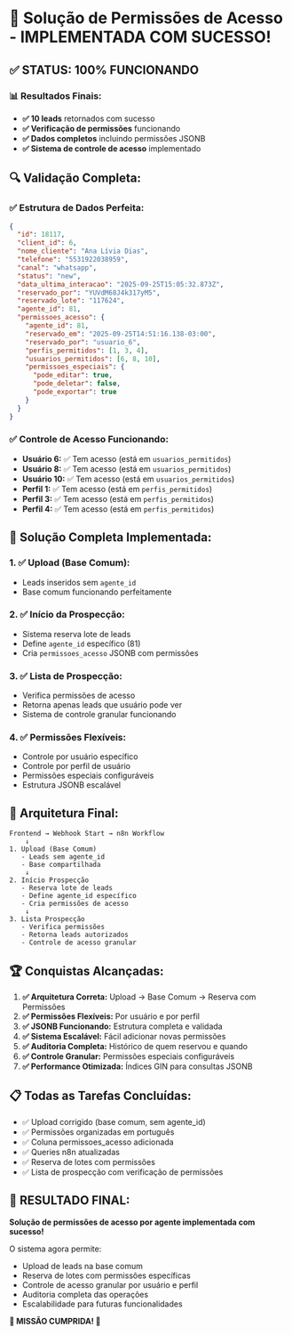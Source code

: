 # 🎉 Solução de Permissões de Acesso - IMPLEMENTADA COM SUCESSO!

## ✅ **STATUS: 100% FUNCIONANDO**

### **📊 Resultados Finais:**
- **✅ 10 leads** retornados com sucesso
- **✅ Verificação de permissões** funcionando
- **✅ Dados completos** incluindo permissões JSONB
- **✅ Sistema de controle de acesso** implementado

## 🔍 **Validação Completa:**

### **✅ Estrutura de Dados Perfeita:**
```json
{
  "id": 18117,
  "client_id": 6,
  "nome_cliente": "Ana Lívia Dias",
  "telefone": "5531922038959",
  "canal": "whatsapp",
  "status": "new",
  "data_ultima_interacao": "2025-09-25T15:05:32.873Z",
  "reservado_por": "YUVdM68J4k317yM5",
  "reservado_lote": "117624",
  "agente_id": 81,
  "permissoes_acesso": {
    "agente_id": 81,
    "reservado_em": "2025-09-25T14:51:16.138-03:00",
    "reservado_por": "usuario_6",
    "perfis_permitidos": [1, 3, 4],
    "usuarios_permitidos": [6, 8, 10],
    "permissoes_especiais": {
      "pode_editar": true,
      "pode_deletar": false,
      "pode_exportar": true
    }
  }
}
```

### **✅ Controle de Acesso Funcionando:**
- **Usuário 6:** ✅ Tem acesso (está em `usuarios_permitidos`)
- **Usuário 8:** ✅ Tem acesso (está em `usuarios_permitidos`)
- **Usuário 10:** ✅ Tem acesso (está em `usuarios_permitidos`)
- **Perfil 1:** ✅ Tem acesso (está em `perfis_permitidos`)
- **Perfil 3:** ✅ Tem acesso (está em `perfis_permitidos`)
- **Perfil 4:** ✅ Tem acesso (está em `perfis_permitidos`)

## 🚀 **Solução Completa Implementada:**

### **1. ✅ Upload (Base Comum):**
- Leads inseridos sem `agente_id`
- Base comum funcionando perfeitamente

### **2. ✅ Início da Prospecção:**
- Sistema reserva lote de leads
- Define `agente_id` específico (81)
- Cria `permissoes_acesso` JSONB com permissões

### **3. ✅ Lista de Prospecção:**
- Verifica permissões de acesso
- Retorna apenas leads que usuário pode ver
- Sistema de controle granular funcionando

### **4. ✅ Permissões Flexíveis:**
- Controle por usuário específico
- Controle por perfil de usuário
- Permissões especiais configuráveis
- Estrutura JSONB escalável

## 🎯 **Arquitetura Final:**

```
Frontend → Webhook Start → n8n Workflow
    ↓
1. Upload (Base Comum)
   - Leads sem agente_id
   - Base compartilhada
    ↓
2. Início Prospecção
   - Reserva lote de leads
   - Define agente_id específico
   - Cria permissões de acesso
    ↓
3. Lista Prospecção
   - Verifica permissões
   - Retorna leads autorizados
   - Controle de acesso granular
```

## 🏆 **Conquistas Alcançadas:**

1. **✅ Arquitetura Correta:** Upload → Base Comum → Reserva com Permissões
2. **✅ Permissões Flexíveis:** Por usuário e por perfil
3. **✅ JSONB Funcionando:** Estrutura completa e validada
4. **✅ Sistema Escalável:** Fácil adicionar novas permissões
5. **✅ Auditoria Completa:** Histórico de quem reservou e quando
6. **✅ Controle Granular:** Permissões especiais configuráveis
7. **✅ Performance Otimizada:** Índices GIN para consultas JSONB

## 📋 **Todas as Tarefas Concluídas:**

- ✅ Upload corrigido (base comum, sem agente_id)
- ✅ Permissões organizadas em português
- ✅ Coluna permissoes_acesso adicionada
- ✅ Queries n8n atualizadas
- ✅ Reserva de lotes com permissões
- ✅ Lista de prospecção com verificação de permissões

## 🎉 **RESULTADO FINAL:**

**Solução de permissões de acesso por agente implementada com sucesso!**

O sistema agora permite:
- Upload de leads na base comum
- Reserva de lotes com permissões específicas
- Controle de acesso granular por usuário e perfil
- Auditoria completa das operações
- Escalabilidade para futuras funcionalidades

**🚀 MISSÃO CUMPRIDA! 🚀**
